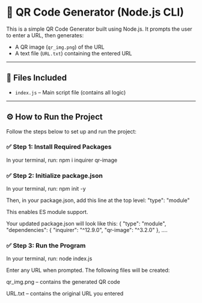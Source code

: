 <h1 align="centre">🧾 QR Code Generator (Node.js CLI)</h1>

This is a simple QR Code Generator built using Node.js. It prompts the user to enter a URL, then generates:
- A QR image (`qr_img.png`) of the URL
- A text file (`URL.txt`) containing the entered URL

---

## 📁 Files Included

- `index.js` – Main script file (contains all logic)

---

## ⚙️ How to Run the Project

Follow the steps below to set up and run the project:

### ✅ Step 1: Install Required Packages

In your terminal, run:
npm i inquirer qr-image

### ✅ Step 2: Initialize package.json

In your terminal, run:
npm init -y

Then, in your package.json, add this line at the top level:
"type": "module"

This enables ES module support.

Your updated package.json will look like this:
{  "type": "module",
  "dependencies": {
    "inquirer": "^12.9.0",
    "qr-image": "^3.2.0"
  },
  ....

### ✅ Step 3: Run the Program

In your terminal, run:
node index.js

Enter any URL when prompted. The following files will be created:

qr_img.png – contains the generated QR code

URL.txt – contains the original URL you entered


